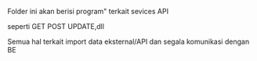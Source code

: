 Folder ini akan berisi program" terkait sevices API

seperti 
GET
POST
UPDATE,dll

Semua hal terkait import data eksternal/API dan segala komunikasi dengan BE